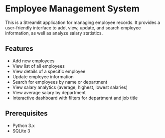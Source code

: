 # Employee Management System

This is a Streamlit application for managing employee records. It provides a user-friendly interface to add, view, update, and search employee information, as well as analyze salary statistics.

## Features

- Add new employees
- View list of all employees
- View details of a specific employee
- Update employee information
- Search for employees by name or department
- View salary analytics (average, highest, lowest salaries)
- View average salary by department
- Interactive dashboard with filters for department and job title

## Prerequisites

- Python 3.x
- SQLite 3